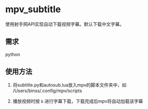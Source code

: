 # mpv_subtitle

使用射手网API实现自动下载视频字幕。默认下载中文字幕。

## 需求

python

## 使用方法

1. 将subtitle.py和autosub.lua放入mpv的脚本文件夹中，如 /Users/binss/.config/mpv/scripts

2. 播放视频时按 `b` 进行字幕下载，下载完成后mpv将自动加载该字幕


